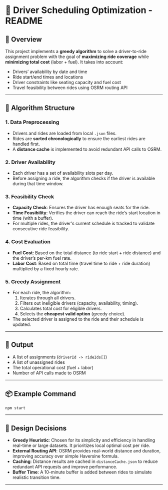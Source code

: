# 🧠 Driver Scheduling Optimization - README

## 📌 Overview

This project implements a **greedy algorithm** to solve a driver-to-ride assignment problem with the goal of **maximizing ride coverage** while **minimizing total cost** (labor + fuel). It takes into account:
- Drivers’ availability by date and time
- Ride start/end times and locations
- Driver constraints like seating capacity and fuel cost
- Travel feasibility between rides using OSRM routing API

---

## 🧱 Algorithm Structure

### 1. **Data Preprocessing**
- Drivers and rides are loaded from local `.json` files.
- Rides are **sorted chronologically** to ensure the earliest rides are handled first.
- A **distance cache** is implemented to avoid redundant API calls to OSRM.

### 2. **Driver Availability**
- Each driver has a set of availability slots per day.
- Before assigning a ride, the algorithm checks if the driver is available during that time window.

### 3. **Feasibility Check**
- **Capacity Check**: Ensures the driver has enough seats for the ride.
- **Time Feasibility**: Verifies the driver can reach the ride’s start location in time (with a buffer).
- For multiple rides, the driver's current schedule is tracked to validate consecutive ride feasibility.

### 4. **Cost Evaluation**
- **Fuel Cost**: Based on the total distance (to ride start + ride distance) and the driver’s per-km fuel rate.
- **Labor Cost**: Based on total time (travel time to ride + ride duration) multiplied by a fixed hourly rate.

### 5. **Greedy Assignment**
- For each ride, the algorithm:
  1. Iterates through all drivers.
  2. Filters out ineligible drivers (capacity, availability, timing).
  3. Calculates total cost for eligible drivers.
  4. Selects the **cheapest valid option** (greedy choice).
- The selected driver is assigned to the ride and their schedule is updated.

---

## 🧮 Output
- A list of assignments (`driverId -> rideIds[]`)
- A list of unassigned rides
- The total operational cost (fuel + labor)
- Number of API calls made to OSRM

---

## 📦 Example Command
```bash
npm start
```

---

## 🧠 Design Decisions
- **Greedy Heuristic**: Chosen for its simplicity and efficiency in handling real-time or large datasets. It prioritizes local optimal cost per ride.
- **External Routing API**: OSRM provides real-world distance and duration, improving accuracy over simple Haversine formula.
- **Caching**: Distance results are cached in `distanceCache.json` to reduce redundant API requests and improve performance.
- **Buffer Time**: A 10-minute buffer is added between rides to simulate realistic transition time.

---
